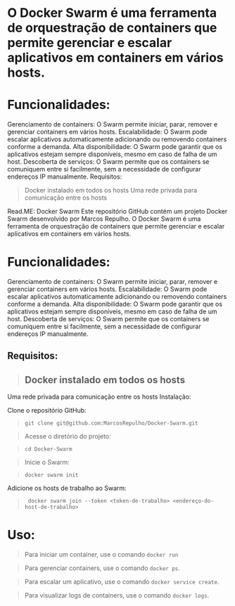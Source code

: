 #  O Docker Swarm é uma ferramenta de orquestração de containers que permite gerenciar e escalar aplicativos em containers em vários hosts.





# Funcionalidades:

Gerenciamento de containers: O Swarm permite iniciar, parar, remover e gerenciar containers em vários hosts.
Escalabilidade: O Swarm pode escalar aplicativos automaticamente adicionando ou removendo containers conforme a demanda.
Alta disponibilidade: O Swarm pode garantir que os aplicativos estejam sempre disponíveis, mesmo em caso de falha de um host.
Descoberta de serviços: O Swarm permite que os containers se comuniquem entre si facilmente, sem a necessidade de configurar endereços IP manualmente.
Requisitos:

>Docker instalado em todos os hosts
>Uma rede privada para comunicação entre os hosts


Read.ME: Docker Swarm
Este repositório GitHub contém um projeto Docker Swarm desenvolvido por Marcos Repulho. O Docker Swarm é uma ferramenta de orquestração de containers que permite gerenciar e escalar aplicativos em containers em vários hosts.

# Funcionalidades:

Gerenciamento de containers: O Swarm permite iniciar, parar, remover e gerenciar containers em vários hosts.
Escalabilidade: O Swarm pode escalar aplicativos automaticamente adicionando ou removendo containers conforme a demanda.
Alta disponibilidade: O Swarm pode garantir que os aplicativos estejam sempre disponíveis, mesmo em caso de falha de um host.
 Descoberta de serviços: O Swarm permite que os containers se comuniquem entre si facilmente, sem a necessidade de configurar endereços IP manualmente.

## Requisitos:

> ## Docker instalado em todos os hosts
Uma rede privada para comunicação entre os hosts
Instalação:

Clone o repositório GitHub:

> ``` git clone git@github.com:MarcosRepulho/Docker-Swarm.git ```

> Acesse o diretório do projeto:

> ``` cd Docker-Swarm ``` 

> Inicie o Swarm:

> ``` docker swarm init ```

Adicione os hosts de trabalho ao Swarm:

> ``` docker swarm join --token <token-de-trabalho> <endereço-do-host-de-trabalho>```


# Uso:
 
> Para iniciar um container, use o comando ``` docker run ```

> Para gerenciar containers, use o comando ``` docker ps ```.

>  Para escalar um aplicativo, use o comando ``` docker service create ```.

> Para visualizar logs de containers, use o comando ``` docker logs ```.

